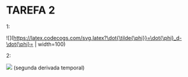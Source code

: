 TAREFA 2
========

1:

![](https://latex.codecogs.com/svg.latex?\dot{\tilde{\phi}}=\dot{\phi}_d-\dot{\phi}= | width=100)


2:

<img src="https://latex.codecogs.com/svg.latex?\dot{\tilde{\phi}}=\dot{\phi}_d-\dot{\phi}=" />  (segunda derivada temporal)

